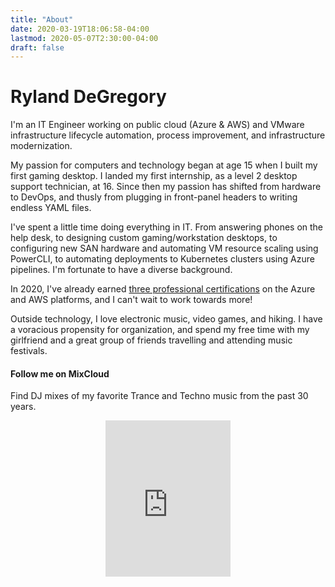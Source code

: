 ```yaml
---
title: "About"
date: 2020-03-19T18:06:58-04:00
lastmod: 2020-05-07T2:30:00-04:00
draft: false
---
```


# Ryland DeGregory

I'm an IT Engineer working on public cloud (Azure &amp; AWS) and VMware infrastructure lifecycle automation, process improvement, and infrastructure modernization.

My passion for computers and technology began at age 15 when I built my first gaming desktop. I landed my first internship, as a level 2 desktop support technician, at 16. Since then my passion has shifted from hardware to DevOps, and thusly from plugging in front-panel headers to writing endless YAML files.

I've spent a little time doing everything in IT. From answering phones on the help desk, to designing custom gaming/workstation desktops, to configuring new SAN hardware and automating VM resource scaling using PowerCLI, to automating deployments to Kubernetes clusters using Azure pipelines. I'm fortunate to have a diverse background.

In 2020, I've already earned [three professional certifications](https://www.linkedin.com/in/ryland-degregory/) on the Azure and AWS platforms, and I can't wait to work towards more!

Outside technology, I love electronic music, video games, and hiking. I have a voracious propensity for organization, and spend my free time with my girlfriend and a great group of friends travelling and attending music festivals.

#### Follow me on MixCloud

Find DJ mixes of my favorite Trance and Techno music from the past 30 years.

<p align="center"><iframe width="200" height="250" src="https://www.mixcloud.com/widget/follow/?u=%2Frylanddegregory%2F&hide_followers=1" frameborder="0" ></iframe></p>
